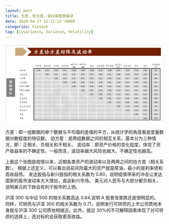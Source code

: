```yaml
---
layout: post
title: 方差、协方差、波动率图表解读
date: 2020-04-27 12:12:12 +0800
categories: Fintech
tag: [Covariance, Variance, Volatility]
---
```


![Variance, Covariance, Volatility](/assets/images/p06.png?style=centerme)

方差：即一组数据的单个数据与平均值的差值的平方，从统计学的角度看是度量数据分散程度的特征数。
协方差：是两组数据之间的相互关系，基本分为三种情况，即：正相关、负相关和不相关。
波动率：即资产价格的变化程度，体现了资产收益率的不确定性，一般而言，波动率越大风险也越大、不确定性也越高。

上面这个张图是疫情以来，近期各类资产的波动率以及两两之间的协方差（相关系数）。
根据上述定义，可以看出目前风险最大的资产就是原油，最小的是利率债和高收益债。
发达股指与新兴股指的相关系数为 0.80，说明疫情带来的冲击让发达国家的股市波动率大大增加，直追新兴市场。
美元对人民币与大部分都负相关，说明美元的下跌会有利于股市的上扬。

沪深 300 与中证 500 的相关系数高达 0.84,说明 A 股普涨普跌还是很明显的。
同样，可转债与沪深 300 的相关系数为 0.71，说明发行可转债的上市公司质地本身就与沪深 300 公司质地相接近。此外，接近 30%的不可解释因素体现了对可转债的选择上，选对标的会获取更高收益。
